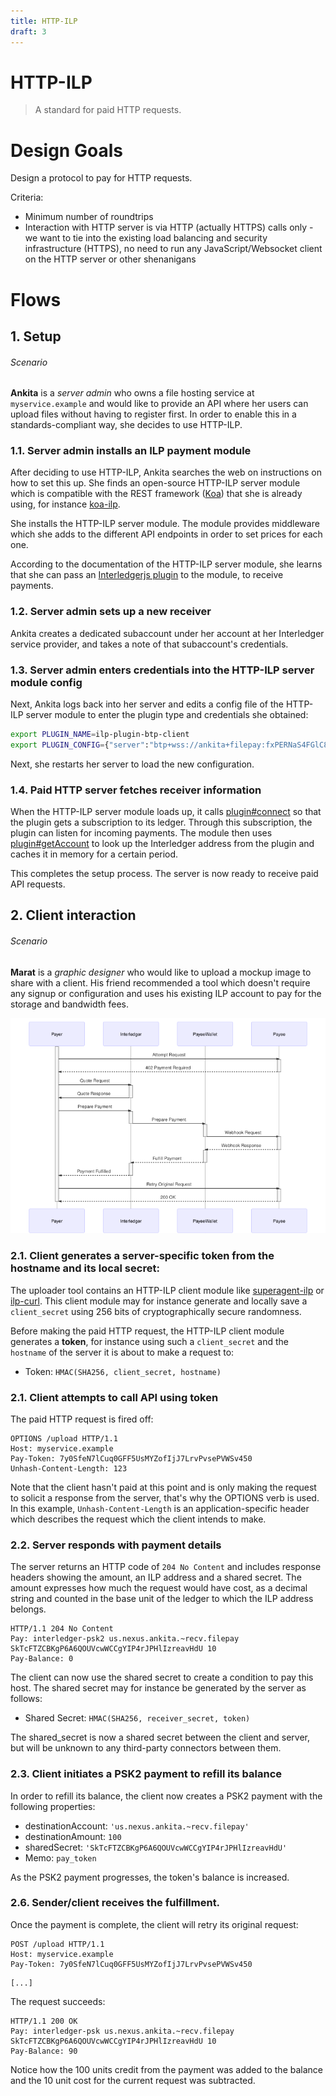 ```yaml
---
title: HTTP-ILP
draft: 3
---
```

# HTTP-ILP

> A standard for paid HTTP requests.

# Design Goals

Design a protocol to pay for HTTP requests.

Criteria:

* Minimum number of roundtrips
* Interaction with HTTP server is via HTTP (actually HTTPS) calls only - we want to tie into the existing load balancing and security infrastructure (HTTPS), no need to run any JavaScript/Websocket client on the HTTP server or other shenanigans

# Flows

## 1. Setup

###### Scenario

**Ankita** is a *server admin* who owns a file hosting service at `myservice.example` and would like to provide an API where her users can upload files without having to register first. In order to enable this in a standards-compliant way, she decides to use HTTP-ILP.

### 1.1. Server admin installs an ILP payment module

After deciding to use HTTP-ILP, Ankita searches the web on instructions on how to set this up. She finds an open-source HTTP-ILP server module which is compatible with the REST framework ([Koa](https://koajs.com)) that she is already using, for instance [koa-ilp](https://github.com/justmoon/koa-ilp).

She installs the HTTP-ILP server module. The module provides middleware which she adds to the different API endpoints in order to set prices for each one.

According to the documentation of the HTTP-ILP server module, she learns that she can pass an [Interledgerjs plugin](../0004-ledger-plugin-interface/0004-ledger-plugin-interface.md) to the module, to receive payments.

### 1.2. Server admin sets up a new receiver


Ankita creates a dedicated subaccount under her account at her Interledger service provider, and takes a note of that subaccount's credentials.

### 1.3. Server admin enters credentials into the HTTP-ILP server module config

Next, Ankita logs back into her server and edits a config file of the HTTP-ILP server module to enter the plugin type and credentials she obtained:

```sh
export PLUGIN_NAME=ilp-plugin-btp-client
export PLUGIN_CONFIG={"server":"btp+wss://ankita+filepay:fxPERNaS4FGlC8H7eg6UfYVlglmFynFc8nh5la9PBGM@nexus.justmoon.com"}
```

Next, she restarts her server to load the new configuration.

### 1.4. Paid HTTP server fetches receiver information

When the HTTP-ILP server module loads up, it calls [plugin#connect](../0004-ledger-plugin-interface/0004-ledger-plugin-interface.md#connect) so that the plugin
gets a subscription to its ledger. Through this subscription, the plugin can listen for incoming payments.
The module then uses [plugin#getAccount](../0004-ledger-plugin-interface/0004-ledger-plugin-interface.md#getaccount) to look up the Interledger address from the plugin
and caches it in memory for a certain period.

This completes the setup process. The server is now ready to receive paid API requests.

## 2. Client interaction

###### Scenario

**Marat** is a *graphic designer* who would like to upload a mockup image to share with a client. His friend recommended a tool which doesn't require any signup or configuration and uses his existing ILP account to pay for the storage and bandwidth fees.

![Sequence Diagram](sequence.png)

### 2.1. Client generates a server-specific token from the hostname and its local secret:

The uploader tool contains an HTTP-ILP client module
like [superagent-ilp](https://github.com/justmoon/superagent-ilp) or [ilp-curl](https://github.com/sharafian/ilp-curl).
This client module may for instance generate and locally save a `client_secret` using 256 bits of cryptographically secure randomness.

Before making the paid HTTP request, the HTTP-ILP client module generates a **token**, for instance using such a `client_secret` and the `hostname` of the server it is about to make a request to:

* Token: `HMAC(SHA256, client_secret, hostname)`

### 2.1. Client attempts to call API using token

The paid HTTP request is fired off:

``` http
OPTIONS /upload HTTP/1.1
Host: myservice.example
Pay-Token: 7y0SfeN7lCuq0GFF5UsMYZofIjJ7LrvPvsePVWSv450
Unhash-Content-Length: 123
```

Note that the client hasn't paid at this point and is only making the request to solicit a response from the server, that's why the OPTIONS verb is used. In this example,
`Unhash-Content-Length` is an application-specific header which describes the request which the client intends to make.

### 2.2. Server responds with payment details

The server returns an HTTP code of `204 No Content` and includes response headers showing the amount, an ILP address and a shared secret.
The amount expresses how much the request would have cost, as a decimal string and counted in the base unit of the ledger to which the ILP address belongs.

``` http
HTTP/1.1 204 No Content
Pay: interledger-psk2 us.nexus.ankita.~recv.filepay SkTcFTZCBKgP6A6QOUVcwWCCgYIP4rJPHlIzreavHdU 10
Pay-Balance: 0
```

The client can now use the shared secret to create a condition to pay this host. The shared secret may for instance be generated by the server as follows:

* Shared Secret: `HMAC(SHA256, receiver_secret, token)`

The shared_secret is now a shared secret between the client and server, but will be unknown to any third-party connectors between them.

### 2.3. Client initiates a PSK2 payment to refill its balance

In order to refill its balance, the client now creates a PSK2 payment with the following properties:

* destinationAccount: `'us.nexus.ankita.~recv.filepay'`
* destinationAmount: `100`
* sharedSecret: `'SkTcFTZCBKgP6A6QOUVcwWCCgYIP4rJPHlIzreavHdU'`
* Memo: `pay_token`

As the PSK2 payment progresses, the token's balance is increased.

### 2.6. Sender/client receives the fulfillment.

Once the payment is complete, the client will retry its original request:

``` http
POST /upload HTTP/1.1
Host: myservice.example
Pay-Token: 7y0SfeN7lCuq0GFF5UsMYZofIjJ7LrvPvsePVWSv450
```
```
[...]
```

The request succeeds:

``` http
HTTP/1.1 200 OK
Pay: interledger-psk us.nexus.ankita.~recv.filepay SkTcFTZCBKgP6A6QOUVcwWCCgYIP4rJPHlIzreavHdU 10
Pay-Balance: 90
```

Notice how the 100 units credit from the payment was added to the balance and the 10 unit cost for the current request was subtracted.
